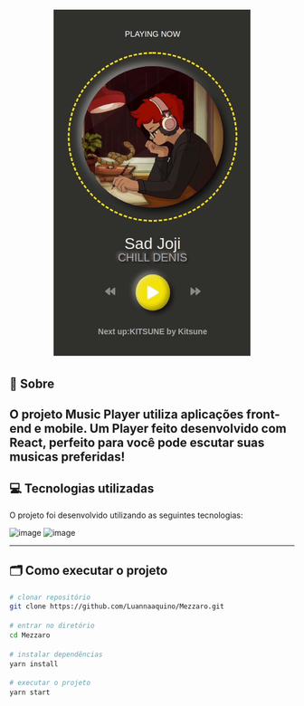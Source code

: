 <h1 align="center">
    <img alt="Readme" title="Readme" src="./MusicPlayer.gif">
</h1>

## 📌 Sobre

O projeto <b>Music Player</b> utiliza aplicações front-end e mobile. Um Player feito desenvolvido com React, perfeito para você pode escutar suas musicas preferidas!
---

## 💻 Tecnologias utilizadas
O projeto foi desenvolvido utilizando as seguintes tecnologias:

![image](https://camo.githubusercontent.com/76fbcc2b8eda3d26d881c9719074ec0af04410fdc2fb02438ffb72535046fb6b/68747470733a2f2f696d672e736869656c64732e696f2f62616467652f72656163742d6170702532302d2532333230323332612e7376673f267374796c653d666f722d7468652d626164676526636f6c6f723d363064646639266c6f676f3d7265616374266c6f676f436f6c6f723d253233363144414642)
![image](https://img.shields.io/badge/styled--components-DB7093?style=for-the-badge&logo=styled-components&logoColor=white)

---

## 🗂 Como executar o projeto

```bash
# clonar repositório
git clone https://github.com/Luannaaquino/Mezzaro.git

# entrar no diretório
cd Mezzaro

# instalar dependências
yarn install

# executar o projeto
yarn start
```